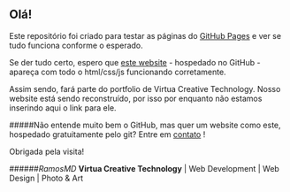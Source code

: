 ## Olá!

Este repositório foi criado para testar as páginas do [GitHub Pages](https://pages.github.com/) e ver se tudo funciona conforme o esperado.

Se der tudo certo, espero que [este website](http://virtuacreative.github.io/git/) - hospedado no GitHub - apareça com todo o html/css/js funcionando corretamente.

Assim sendo, fará parte do portfolio de Virtua Creative Technology. Nosso website está sendo reconstruído, por isso por enquanto não estamos inserindo aqui o link para ele.

#####Não entende muito bem o GitHub, mas quer um website como este, hospedado gratuitamente pelo git? Entre em [contato](http://virtuacreative.github.io/git/contact.html) !

Obrigada pela visita!

######*RamosMD*
**Virtua Creative Technology** | Web Development | Web Design | Photo & Art

